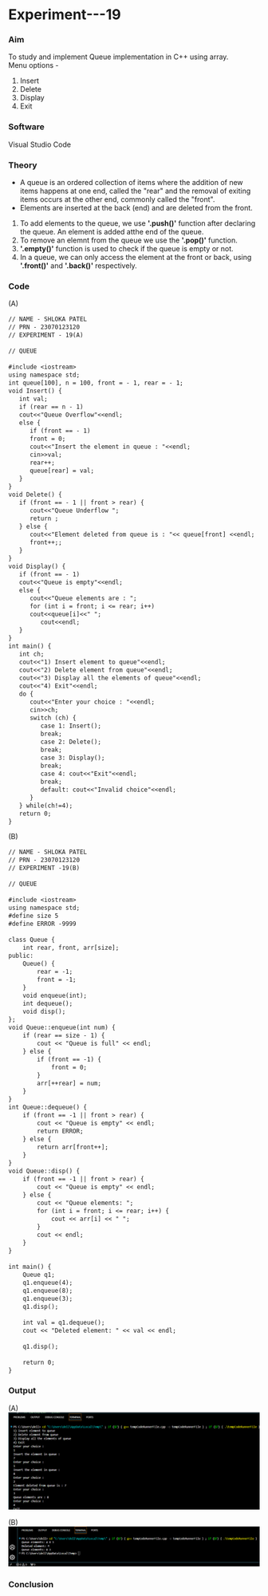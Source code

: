 # Experiment---19  

### Aim 
To study and implement Queue implementation in C++ using array. <br> 
Menu options - <ol><li>Insert</li><li>Delete</li><li>Display</li><li>Exit</li></ol>

### Software 
Visual Studio Code 

### Theory 
<ul><li>A queue is an ordered collection of items where the addition of new items happens at one end, called the "rear" and the removal of exiting items occurs at the other end, commonly called the "front".</li><li>Elements are inserted at the back (end) and are deleted from the front.</li></ul> 

<ol><li> To add elements to the queue, we use <b>'.push()'</b> function after declaring the queue. An element is added atthe end of the queue. </li> <li> To remove an elemnt from the queue we use the <b>'.pop()'</b> function. </li> <li><b>'.empty()'</b> function is used to check if the queue is empty or not. </li><li>In a queue, we can only access the element at the front or back, using <b>'.front()'</b> and <b>'.back()'</b> respectively.</li></ol>              

### Code 
(A) 
```
// NAME - SHLOKA PATEL  
// PRN - 23070123120 
// EXPERIMENT - 19(A) 

// QUEUE 

#include <iostream>
using namespace std;
int queue[100], n = 100, front = - 1, rear = - 1;
void Insert() {
   int val;
   if (rear == n - 1)
   cout<<"Queue Overflow"<<endl;
   else {
      if (front == - 1)
      front = 0;
      cout<<"Insert the element in queue : "<<endl;
      cin>>val;
      rear++;
      queue[rear] = val;
   }
}
void Delete() {
   if (front == - 1 || front > rear) {
      cout<<"Queue Underflow ";
      return ;
   } else {
      cout<<"Element deleted from queue is : "<< queue[front] <<endl;
      front++;;
   }
}
void Display() {
   if (front == - 1)
   cout<<"Queue is empty"<<endl;
   else {
      cout<<"Queue elements are : ";
      for (int i = front; i <= rear; i++)
      cout<<queue[i]<<" ";
         cout<<endl;
   }
}
int main() {
   int ch;
   cout<<"1) Insert element to queue"<<endl;
   cout<<"2) Delete element from queue"<<endl;
   cout<<"3) Display all the elements of queue"<<endl;
   cout<<"4) Exit"<<endl;
   do {
      cout<<"Enter your choice : "<<endl;
      cin>>ch;
      switch (ch) {
         case 1: Insert();
         break;
         case 2: Delete();
         break;
         case 3: Display();
         break;
         case 4: cout<<"Exit"<<endl;
         break;
         default: cout<<"Invalid choice"<<endl;
      }
   } while(ch!=4);
   return 0;
}
```

(B) 
```
// NAME - SHLOKA PATEL 
// PRN - 23070123120 
// EXPERIMENT -19(B) 

// QUEUE 

#include <iostream>
using namespace std;
#define size 5
#define ERROR -9999

class Queue {
    int rear, front, arr[size];
public:
    Queue() {
        rear = -1;
        front = -1;
    }
    void enqueue(int);
    int dequeue();
    void disp();
};
void Queue::enqueue(int num) {
    if (rear == size - 1) {
        cout << "Queue is full" << endl;
    } else {
        if (front == -1) {
            front = 0;
        }
        arr[++rear] = num;
    }
}
int Queue::dequeue() {
    if (front == -1 || front > rear) {
        cout << "Queue is empty" << endl;
        return ERROR;
    } else {
        return arr[front++];
    }
}
void Queue::disp() {
    if (front == -1 || front > rear) {
        cout << "Queue is empty" << endl;
    } else {
        cout << "Queue elements: ";
        for (int i = front; i <= rear; i++) {
            cout << arr[i] << " ";
        }
        cout << endl;
    }
}

int main() {
    Queue q1;
    q1.enqueue(4);
    q1.enqueue(8);
    q1.enqueue(3);
    q1.disp();
   
    int val = q1.dequeue();
    cout << "Deleted element: " << val << endl;
   
    q1.disp();
   
    return 0;
}  
```

### Output 
(A) 
![](https://github.com/Shloka-Patel/Experiment---19/blob/main/Output_19A.png) 

(B) 
![](https://github.com/Shloka-Patel/Experiment---19/blob/main/Output_19B.png) 

### Conclusion 

